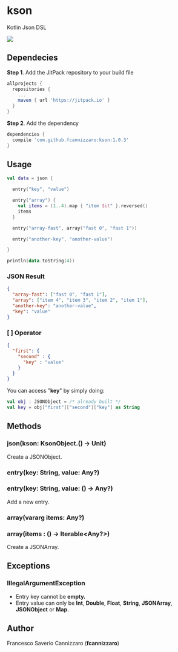 # kson
Kotlin Json DSL

[![](https://jitpack.io/v/fcannizzaro/kson.svg)](https://jitpack.io/#fcannizzaro/kson)

## Dependecies

**Step 1**. Add the JitPack repository to your build file

```gradle
allprojects {
  repositories {
    ...
    maven { url 'https://jitpack.io' }
  }
}
```

**Step 2**. Add the dependency


```gradle
dependencies {
  compile 'com.github.fcannizzaro:kson:1.0.3'
}
```

## Usage

```kotlin
val data = json {

  entry("key", "value")

  entry("array") {
    val items = (1..4).map { "item $it" }.reversed()
    items
  }

  entry("array-fast", array("fast 0", "fast 1"))

  entry("another-key", "another-value")

}

println(data.toString(4))

```

### JSON Result

```json
{
  "array-fast": ["fast 0", "fast 1"],
  "array": ["item 4", "item 3", "item 2", "item 1"],
  "another-key": "another-value",
  "key": "value"
}
```

### \[ \] Operator

```json
{
  "first": {
    "second" : {
      "key" : "value"
    }
  }
}
```

You can access "**key**" by simply doing:

```kotlin
val obj : JSONObject = /* already built */
val key = obj["first"]["second"]["key"] as String
```

## Methods

### json(kson: KsonObject.() -> Unit)
Create a JSONObject.

### entry(key: String, value: Any?)
### entry(key: String, value: () -> Any?)
Add a new entry.

### array(vararg items: Any?)
### array(items : () -> Iterable<Any?>)
Create a JSONArray.

## Exceptions

### IllegalArgumentException
- Entry key cannot be **empty.**
- Entry value can only be **Int**, **Double**, **Float**, **String**, **JSONArray**, **JSONObject** or **Map.**

## Author
Francesco Saverio Cannizzaro (**fcannizzaro**)
